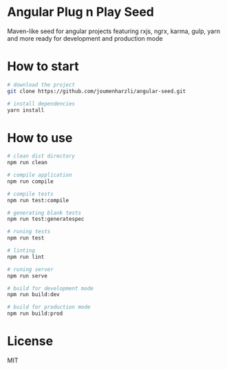# Angular Plug n Play Seed
Maven-like seed for angular projects featuring rxjs, ngrx, karma, gulp, yarn and more ready for development and production mode

# How to start

```bash
# download the project
git clone https://github.com/joumenharzli/angular-seed.git

# install dependencies
yarn install
```

# How to use

```bash
# clean dist directory
npm run clean

# compile application
npm run compile

# compile tests
npm run test:compile

# generating blank tests
npm run test:generatespec

# runing tests
npm run test

# linting
npm run lint

# runing server
npm run serve

# build for development mode
npm run build:dev

# build for production mode
npm run build:prod
```

# License
MIT